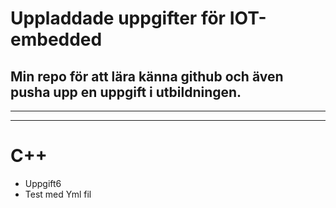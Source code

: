 # Uppladdade uppgifter för IOT-embedded 

## Min repo för att lära känna github och även pusha upp en uppgift i utbildningen.

---
---
# C++
- Uppgift6 
- Test med Yml fil

